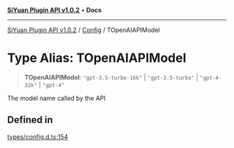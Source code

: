 [**SiYuan Plugin API v1.0.2**](../../../README.md) • **Docs**

---

[SiYuan Plugin API v1.0.2](../../../README.md) / [Config](../README.md) / TOpenAIAPIModel

# Type Alias: TOpenAIAPIModel

> **TOpenAIAPIModel**: `"gpt-3.5-turbo-16k"` \| `"gpt-3.5-turbo"` \| `"gpt-4-32k"` \| `"gpt-4"`

The model name called by the API

## Defined in

[types/config.d.ts:154](https://github.com/siyuan-note/petal/tree/main/types/config.d.ts#L154)
